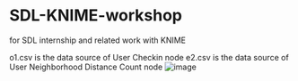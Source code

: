 # SDL-KNIME-workshop
for SDL internship and related work with KNIME

o1.csv is the data source of User Checkin node
e2.csv is the data source of User Neighborhood Distance Count node
![image](https://github.com/user-attachments/assets/2ffc0a80-0938-49ba-ac03-007105f7d4e1)
